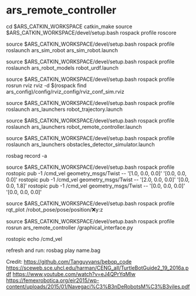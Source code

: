 # ars_remote_controller

cd $ARS_CATKIN_WORKSPACE
catkin_make
source $ARS_CATKIN_WORKSPACE/devel/setup.bash
rospack profile
roscore

source $ARS_CATKIN_WORKSPACE/devel/setup.bash
rospack profile
roslaunch ars_sim_robot ars_sim_robot.launch

source $ARS_CATKIN_WORKSPACE/devel/setup.bash
rospack profile
roslaunch ars_robot_models robot_urdf.launch               

source $ARS_CATKIN_WORKSPACE/devel/setup.bash
rospack profile
rosrun rviz rviz -d $(rospack find ars_config)/config/rviz_config/rviz_conf_sim.rviz

source $ARS_CATKIN_WORKSPACE/devel/setup.bash
rospack profile
roslaunch ars_launchers robot_trajectory.launch

source $ARS_CATKIN_WORKSPACE/devel/setup.bash
rospack profile
roslaunch ars_launchers robot_remote_controller.launch

source $ARS_CATKIN_WORKSPACE/devel/setup.bash
rospack profile
roslaunch ars_launchers obstacles_detector_simulator.launch


rosbag record -a

source $ARS_CATKIN_WORKSPACE/devel/setup.bash
rospack profile
rostopic pub -1 /cmd_vel geometry_msgs/Twist -- '[1.0, 0.0, 0.0]' '[0.0, 0.0, 0.0]'
rostopic pub -1 /cmd_vel geometry_msgs/Twist -- '[2.0, 0.0, 0.0]' '[0.0, 0.0, 1.8]'
rostopic pub -1 /cmd_vel geometry_msgs/Twist -- '[0.0, 0.0, 0.0]' '[0.0, 0.0, 0.0]'

source $ARS_CATKIN_WORKSPACE/devel/setup.bash
rospack profile
rqt_plot /robot_pose/pose/position/:x:y:z 

source $ARS_CATKIN_WORKSPACE/devel/setup.bash
rospack profile
rosrun ars_remote_controller /graphical_interface.py

rostopic echo /cmd_vel

refresh and run: rosbag play name.bag

Credit: 
https://github.com/Tanguyvans/bebop_code 
https://sceweb.sce.uhcl.edu/harman/CENG_all/TurtleBotGuide2_19_2016a.pdf
https://www.youtube.com/watch?v=eJ4QPrYqMlw
https://femexrobotica.org/eir2015/wp-content/uploads/2015/01/Navegaci%C3%B3nDeRobotsM%C3%B3viles.pdf 